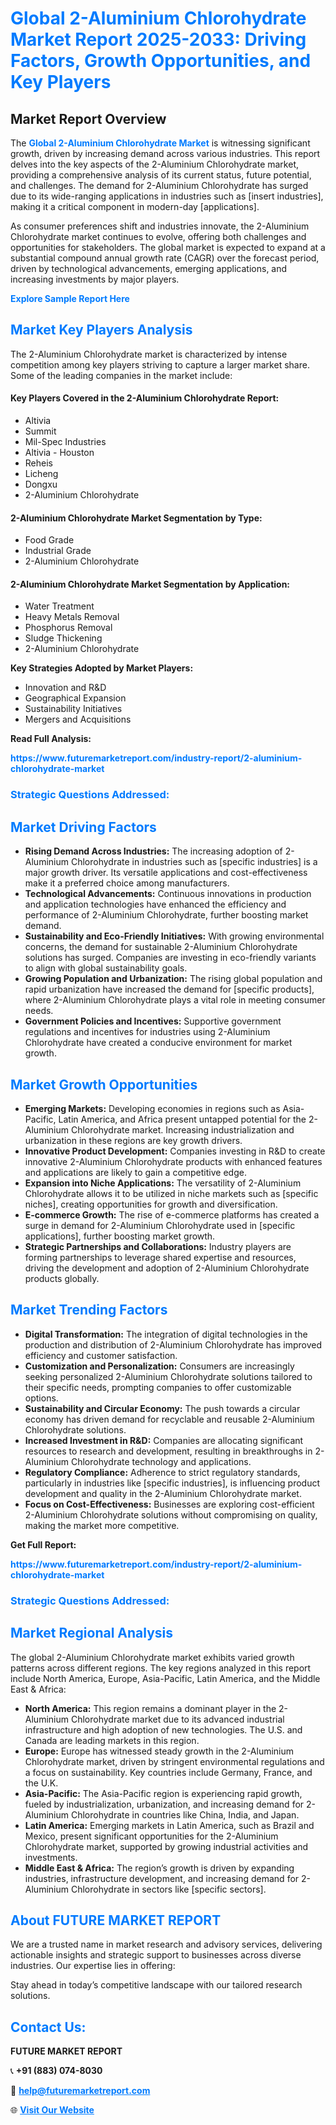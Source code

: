<h1 style="color: #007BFF;">Global 2-Aluminium Chlorohydrate Market Report 2025-2033: Driving Factors, Growth Opportunities, and Key Players</h1>

<section id="overview">
<h2>Market Report Overview</h2>
<p>The <a href="https://www.futuremarketreport.com/industry-report/2-aluminium-chlorohydrate-market" style="color: #007BFF; text-decoration: none;"><strong>Global 2-Aluminium Chlorohydrate Market</strong></a> is witnessing significant growth, driven by increasing demand across various industries. This report delves into the key aspects of the 2-Aluminium Chlorohydrate market, providing a comprehensive analysis of its current status, future potential, and challenges. The demand for 2-Aluminium Chlorohydrate has surged due to its wide-ranging applications in industries such as [insert industries], making it a critical component in modern-day [applications].</p>
<p>As consumer preferences shift and industries innovate, the 2-Aluminium Chlorohydrate market continues to evolve, offering both challenges and opportunities for stakeholders. The global market is expected to expand at a substantial compound annual growth rate (CAGR) over the forecast period, driven by technological advancements, emerging applications, and increasing investments by major players.</p>
</section>

<section id="overview">
<p><a href="https://www.futuremarketreport.com/request-sample/reportId=106810" style="color: #007BFF; text-decoration: none;"><strong>Explore Sample Report Here</strong></a></p>
</section>

<section id="key-players">
<h2 style="color: #007BFF;">Market Key Players Analysis</h2>
<p>The 2-Aluminium Chlorohydrate market is characterized by intense competition among key players striving to capture a larger market share. Some of the leading companies in the market include:</p>
<h4>Key Players Covered in the 2-Aluminium Chlorohydrate Report:</h4>
<ul><li>Altivia</li><li>Summit</li><li>Mil-Spec Industries</li><li>Altivia - Houston</li><li>Reheis</li><li>Licheng</li><li>Dongxu</li><li>2-Aluminium Chlorohydrate</li></ul>
<h4>2-Aluminium Chlorohydrate Market Segmentation by Type:</h4>
<ul><li>Food Grade</li><li>Industrial Grade</li><li>2-Aluminium Chlorohydrate</li></ul>

<h4>2-Aluminium Chlorohydrate Market Segmentation by Application:</h4>
<ul><li>Water Treatment</li><li>Heavy Metals Removal</li><li>Phosphorus Removal</li><li>Sludge Thickening</li><li>2-Aluminium Chlorohydrate</li></ul>
<p><strong>Key Strategies Adopted by Market Players:</strong></p>
<ul>
<li>Innovation and R&D</li>
<li>Geographical Expansion</li>
<li>Sustainability Initiatives</li>
<li>Mergers and Acquisitions</li>
</ul>
</section>

<section>
<p><strong>Read Full Analysis: </strong></p><a href="https://www.futuremarketreport.com/industry-report/2-aluminium-chlorohydrate-market" style="color: #007BFF; text-decoration: none;"><strong>https://www.futuremarketreport.com/industry-report/2-aluminium-chlorohydrate-market</strong></a>
<h3 style="color: #007BFF;">Strategic Questions Addressed:</h3>
</section>

<section id="driving-factors">
<h2 style="color: #007BFF;">Market Driving Factors</h2>
<ul>
<li><strong>Rising Demand Across Industries:</strong> The increasing adoption of 2-Aluminium Chlorohydrate in industries such as [specific industries] is a major growth driver. Its versatile applications and cost-effectiveness make it a preferred choice among manufacturers.</li>
<li><strong>Technological Advancements:</strong> Continuous innovations in production and application technologies have enhanced the efficiency and performance of 2-Aluminium Chlorohydrate, further boosting market demand.</li>
<li><strong>Sustainability and Eco-Friendly Initiatives:</strong> With growing environmental concerns, the demand for sustainable 2-Aluminium Chlorohydrate solutions has surged. Companies are investing in eco-friendly variants to align with global sustainability goals.</li>
<li><strong>Growing Population and Urbanization:</strong> The rising global population and rapid urbanization have increased the demand for [specific products], where 2-Aluminium Chlorohydrate plays a vital role in meeting consumer needs.</li>
<li><strong>Government Policies and Incentives:</strong> Supportive government regulations and incentives for industries using 2-Aluminium Chlorohydrate have created a conducive environment for market growth.</li>
</ul>
</section>

<section id="growth-opportunities">
<h2 style="color: #007BFF;">Market Growth Opportunities</h2>
<ul>
<li><strong>Emerging Markets:</strong> Developing economies in regions such as Asia-Pacific, Latin America, and Africa present untapped potential for the 2-Aluminium Chlorohydrate market. Increasing industrialization and urbanization in these regions are key growth drivers.</li>
<li><strong>Innovative Product Development:</strong> Companies investing in R&D to create innovative 2-Aluminium Chlorohydrate products with enhanced features and applications are likely to gain a competitive edge.</li>
<li><strong>Expansion into Niche Applications:</strong> The versatility of 2-Aluminium Chlorohydrate allows it to be utilized in niche markets such as [specific niches], creating opportunities for growth and diversification.</li>
<li><strong>E-commerce Growth:</strong> The rise of e-commerce platforms has created a surge in demand for 2-Aluminium Chlorohydrate used in [specific applications], further boosting market growth.</li>
<li><strong>Strategic Partnerships and Collaborations:</strong> Industry players are forming partnerships to leverage shared expertise and resources, driving the development and adoption of 2-Aluminium Chlorohydrate products globally.</li>
</ul>
</section>

<section id="trending-factors">
<h2 style="color: #007BFF;">Market Trending Factors</h2>
<ul>
<li><strong>Digital Transformation:</strong> The integration of digital technologies in the production and distribution of 2-Aluminium Chlorohydrate has improved efficiency and customer satisfaction.</li>
<li><strong>Customization and Personalization:</strong> Consumers are increasingly seeking personalized 2-Aluminium Chlorohydrate solutions tailored to their specific needs, prompting companies to offer customizable options.</li>
<li><strong>Sustainability and Circular Economy:</strong> The push towards a circular economy has driven demand for recyclable and reusable 2-Aluminium Chlorohydrate solutions.</li>
<li><strong>Increased Investment in R&D:</strong> Companies are allocating significant resources to research and development, resulting in breakthroughs in 2-Aluminium Chlorohydrate technology and applications.</li>
<li><strong>Regulatory Compliance:</strong> Adherence to strict regulatory standards, particularly in industries like [specific industries], is influencing product development and quality in the 2-Aluminium Chlorohydrate market.</li>
<li><strong>Focus on Cost-Effectiveness:</strong> Businesses are exploring cost-efficient 2-Aluminium Chlorohydrate solutions without compromising on quality, making the market more competitive.</li>
</ul>
</section>

<section>
<p><strong>Get Full Report: </strong></p><a href="https://www.futuremarketreport.com/industry-report/2-aluminium-chlorohydrate-market" style="color: #007BFF; text-decoration: none;"><strong>https://www.futuremarketreport.com/industry-report/2-aluminium-chlorohydrate-market</strong></a>
<h3 style="color: #007BFF;">Strategic Questions Addressed:</h3>
</section>


<section id="regional-analysis">
<h2 style="color: #007BFF;">Market Regional Analysis</h2>
<p>The global 2-Aluminium Chlorohydrate market exhibits varied growth patterns across different regions. The key regions analyzed in this report include North America, Europe, Asia-Pacific, Latin America, and the Middle East & Africa:</p>
<ul>
<li><strong>North America:</strong> This region remains a dominant player in the 2-Aluminium Chlorohydrate market due to its advanced industrial infrastructure and high adoption of new technologies. The U.S. and Canada are leading markets in this region.</li>
<li><strong>Europe:</strong> Europe has witnessed steady growth in the 2-Aluminium Chlorohydrate market, driven by stringent environmental regulations and a focus on sustainability. Key countries include Germany, France, and the U.K.</li>
<li><strong>Asia-Pacific:</strong> The Asia-Pacific region is experiencing rapid growth, fueled by industrialization, urbanization, and increasing demand for 2-Aluminium Chlorohydrate in countries like China, India, and Japan.</li>
<li><strong>Latin America:</strong> Emerging markets in Latin America, such as Brazil and Mexico, present significant opportunities for the 2-Aluminium Chlorohydrate market, supported by growing industrial activities and investments.</li>
<li><strong>Middle East & Africa:</strong> The region’s growth is driven by expanding industries, infrastructure development, and increasing demand for 2-Aluminium Chlorohydrate in sectors like [specific sectors].</li>
</ul>
</section>

<footer>
<h2 style="color: #007BFF;">About FUTURE MARKET REPORT</h2>
<p>We are a trusted name in market research and advisory services, delivering actionable insights and strategic support to businesses across diverse industries. Our expertise lies in offering:</p>

<p>Stay ahead in today’s competitive landscape with our tailored research solutions.</p>

<h2 style="color: #007BFF;">Contact Us:</h2>
<p><strong>FUTURE MARKET REPORT</strong></p>
<p>📞 <strong>+91 (883) 074-8030</strong></p>
<p>📧 <strong><a href="mailto:help@futuremarketreport.com" style="color: #007BFF;">help@futuremarketreport.com</a></strong></p>
<p>🌐 <strong><a href="https://www.futuremarketreport.com/" style="color: #007BFF;">Visit Our Website</a></strong></p>
</footer>